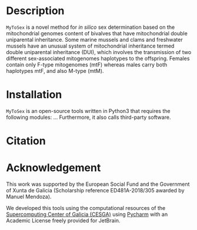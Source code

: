 # Description
`MyToSex` is  a novel method for *in silico* sex determination based on the mitochondrial genomes content of bivalves 
that have mitochondrial double uniparental inheritance. Some marine mussels and clams and freshwater mussels have an 
unusual system of mitochondrial inheritance termed double uniparental inheritance (DUI), which involves the 
transmission of two different sex-associated mitogenomes haplotypes to the offspring.  Females contain only F-type 
mitogenomes (mtF) whereas males carry both haplotypes mtF, and also M-type (mtM).  

# Installation
`MyToSex` is an open-source tools written in Python3 that requires the following modules: ... Furthermore, it also calls
third-party software.

# Citation

# Acknowledgement
This work was supported by the European Social Fund and the Government of Xunta de Galicia (Scholarship reference 
ED481A-2018/305 awarded by Manuel Mendoza).

We developed this tools using the computational resources of the 
[Supercomputing Center of Galicia (CESGA)](https://www.cesga.es) using [Pycharm](https://www.jetbrains.com/pycharm/) 
with an Academic License freely provided for JetBrain.

